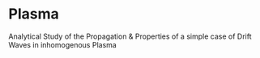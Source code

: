 # Plasma

Analytical Study of the Propagation & Properties of a simple case of Drift Waves in inhomogenous Plasma
 
